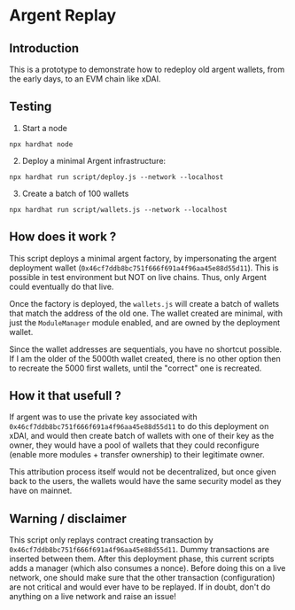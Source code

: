 Argent Replay
===

Introduction
---

This is a prototype to demonstrate how to redeploy old argent wallets, from the early days, to an EVM chain like xDAI.


Testing
---

1. Start a node

  ```npx hardhat node```

2. Deploy a minimal Argent infrastructure:

  ```npx hardhat run script/deploy.js --network --localhost```

3. Create a batch of 100 wallets

  ```npx hardhat run script/wallets.js --network --localhost```

How does it work ?
---

This script deploys a minimal argent factory, by impersonating the argent deployment wallet (`0x46cf7ddb8bc751f666f691a4f96aa45e88d55d11`). This is possible in test environment but NOT on live chains. Thus, only Argent could eventually do that live.

Once the factory is deployed, the `wallets.js` will create a batch of wallets that match the address of the old one. The wallet created are minimal, with just the `ModuleManager` module enabled, and are owned by the deployment wallet.

Since the wallet addresses are sequentials, you have no shortcut possible. If I am the older of the 5000th wallet created, there is no other option then to recreate the 5000 first wallets, until the "correct" one is recreated.

How it that usefull ?
---

If argent was to use the private key associated with `0x46cf7ddb8bc751f666f691a4f96aa45e88d55d11` to do this deployment on xDAI, and would then create batch of wallets with one of their key as the owner, they would have a pool of wallets that they could reconfigure (enable more modules + transfer ownership) to their legitimate owner.

This attribution process itself would not be decentralized, but once given back to the users, the wallets would have the same security model as they have on mainnet.

Warning / disclaimer
---

This script only replays contract creating transaction by `0x46cf7ddb8bc751f666f691a4f96aa45e88d55d11`. Dummy transactions are inserted between them. After this deployment phase, this current scripts adds a manager (which also consumes a nonce). Before doing this on a live network, one should make sure that the other transaction (configuration) are not critical and would ever have to be replayed. If in doubt, don't do anything on a live network and raise an issue! 
